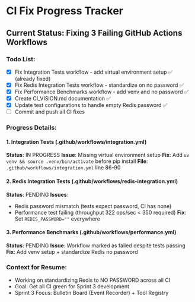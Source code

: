 # CI Fix Progress Tracker

## Current Status: Fixing 3 Failing GitHub Actions Workflows

### Todo List:
- [x] Fix Integration Tests workflow - add virtual environment setup ✅ (already fixed)
- [x] Fix Redis Integration Tests workflow - standardize on no password ✅
- [x] Fix Performance Benchmarks workflow - add venv and no password ✅
- [x] Create CI_VISION.md documentation ✅
- [x] Update test configurations to handle empty Redis password ✅
- [ ] Commit and push all CI fixes

### Progress Details:

#### 1. Integration Tests (.github/workflows/integration.yml)
**Status**: IN PROGRESS
**Issue**: Missing virtual environment setup
**Fix**: Add `uv venv && source .venv/bin/activate` before pip install
**File**: `.github/workflows/integration.yml` line 86-90

#### 2. Redis Integration Tests (.github/workflows/redis-integration.yml)
**Status**: PENDING
**Issues**:
- Redis password mismatch (tests expect password, CI has none)
- Performance test failing (throughput 322 ops/sec < 350 required)
**Fix**: Set `REDIS_PASSWORD=""` everywhere

#### 3. Performance Benchmarks (.github/workflows/performance.yml)
**Status**: PENDING
**Issue**: Workflow marked as failed despite tests passing
**Fix**: Add venv setup + standardize Redis no password

### Context for Resume:
- Working on standardizing Redis to NO PASSWORD across all CI
- Goal: Get all CI green for Sprint 3 development
- Sprint 3 Focus: Bulletin Board (Event Recorder) + Tool Registry
